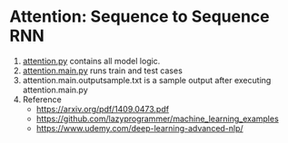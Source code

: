 # Attention: Sequence to Sequence RNN
1. [attention.py](https://github.com/letrungkien211/LML/blob/master/RNN-Seq2Seq/attention.py) contains all model logic.
2. [attention.main.py](https://github.com/letrungkien211/LML/blob/master/RNN-Seq2Seq/attention.main.py) runs train and test cases
3. attention.main.outputsample.txt is a sample output after executing attention.main.py
4. Reference 
    * https://arxiv.org/pdf/1409.0473.pdf
    * https://github.com/lazyprogrammer/machine_learning_examples
    * https://www.udemy.com/deep-learning-advanced-nlp/